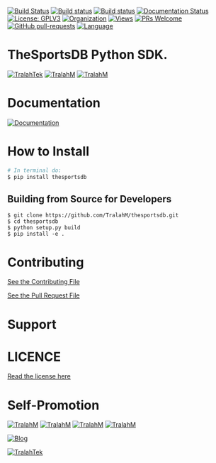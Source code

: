 
[![Build Status](https://travis-ci.com/TralahM/thesportsdb.svg?branch=master)](https://travis-ci.com/TralahM/thesportsdb)
[![Build status](https://ci.appveyor.com/api/projects/status/yvvmq5hyf7hj743a?svg=true)](https://ci.appveyor.com/project/TralahM/thesportsdb)
[![Build status](https://ci.appveyor.com/api/projects/status/yvvmq5hyf7hj743a/branch/master?svg=true)](https://ci.appveyor.com/project/TralahM/thesportsdb/branch/master)
[![Documentation Status](https://readthedocs.org/projects/thesportsdb/badge/?version=latest)](https://thesportsdb.readthedocs.io/en/latest/?badge=latest)
[![License: GPLV3](https://img.shields.io/badge/License-GPLV2-green.svg)](https://opensource.org/licenses/GPLV2)
[![Organization](https://img.shields.io/badge/Org-TralahTek-blue.svg)](https://github.com/TralahTek)
[![Views](http://hits.dwyl.io/TralahM/thesportsdb.svg)](http://dwyl.io/TralahM/thesportsdb)
[![PRs Welcome](https://img.shields.io/badge/PRs-Welcome-brightgreen.svg?style=flat-square)](https://github.com/TralahM/thesportsdb/pull/)
[![GitHub pull-requests](https://img.shields.io/badge/Issues-pr-red.svg?style=flat-square)](https://github.com/TralahM/thesportsdb/pull/)
[![Language](https://img.shields.io/badge/Language-python-3572A5.svg)](https://github.com/TralahM)

# TheSportsDB Python SDK.


[![TralahTek](https://img.shields.io/badge/Organization-TralahTek-black.svg?style=for-the-badge)](https://github.com/TralahTek)
[![TralahM](https://img.shields.io/badge/Engineer-TralahM-blue.svg?style=for-the-badge)](https://github.com/TralahM)
[![TralahM](https://img.shields.io/badge/Maintainer-TralahM-green.svg?style=for-the-badge)](https://github.com/TralahM)

# Documentation

[![Documentation](https://img.shields.io/badge/Docs-thesportsdb-blue.svg?style=for-the-badge)](https://thesportsdb.reathedocs.io/en/latest/)

# How to Install
```bash
# In terminal do:
$ pip install thesportsdb
```

## Building from Source for Developers

```console
$ git clone https://github.com/TralahM/thesportsdb.git
$ cd thesportsdb
$ python setup.py build
$ pip install -e .
```

# Contributing
[See the Contributing File](CONTRIBUTING.rst)


[See the Pull Request File](PULL_REQUEST_TEMPLATE.md)


# Support

# LICENCE

[Read the license here](LICENSE)


# Self-Promotion

[![TralahM](https://img.shields.io/badge/Twitter-TralahM-blue.svg?style=for-the-badge)](https://twitter.com/TralahM)
[![TralahM](https://img.shields.io/badge/Github-TralahM-black.svg?style=for-the-badge)](https://github.com/TralahM)
[![TralahM](https://img.shields.io/badge/Kaggle-TralahM-purple.svg?style=for-the-badge)](https://kaggle.com/TralahM)
[![TralahM](https://img.shields.io/badge/LinkedIn-TralahM-red.svg?style=for-the-badge)](https://linkedin.com/in/TralahM)


[![Blog](https://img.shields.io/badge/Blog-tralahm.tralahtek.com-blue.svg?style=for-the-badge)](https://tralahm.tralahtek.com)

[![TralahTek](https://img.shields.io/badge/Organization-TralahTek-cyan.svg?style=for-the-badge)](https://tralahtek.com)


